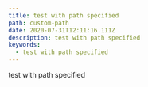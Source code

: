 ```yaml
---
title: test with path specified
path: custom-path
date: 2020-07-31T12:11:16.111Z
description: test with path specified
keywords:
  - test with path specified
---
```

test with path specified